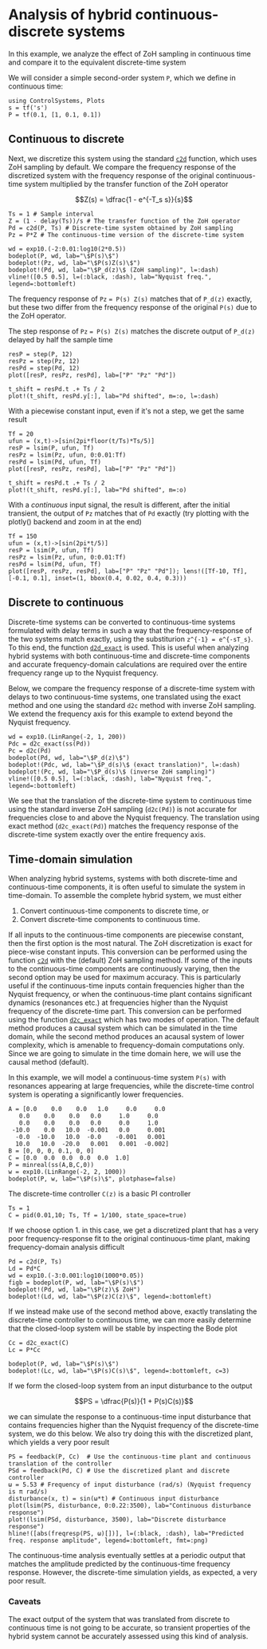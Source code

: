 # Analysis of hybrid continuous-discrete systems
In this example, we analyze the effect of ZoH sampling in continuous time and compare it to the equivalent discrete-time system

We will consider a simple second-order system ``P``, which we define in continuous time:
```@example zoh
using ControlSystems, Plots
s = tf('s')
P = tf(0.1, [1, 0.1, 0.1])
```

## Continuous to discrete

Next, we discretize this system using the standard [`c2d`](@ref) function, which uses ZoH sampling by default. We compare the frequency response of the discretized system with the frequency response of the original continuous-time system multiplied by the transfer function of the ZoH operator
```math
Z(s) = \dfrac{1 - e^{-T_s s}}{s}
```

```@example zoh
Ts = 1 # Sample interval
Z = (1 - delay(Ts))/s # The transfer function of the ZoH operator
Pd = c2d(P, Ts) # Discrete-time system obtained by ZoH sampling
Pz = P*Z # The continuous-time version of the discrete-time system

wd = exp10.(-2:0.01:log10(2*0.5))
bodeplot(P, wd, lab="\$P(s)\$")
bodeplot!(Pz, wd, lab="\$P(s)Z(s)\$")
bodeplot!(Pd, wd, lab="\$P_d(z)\$ (ZoH sampling)", l=:dash)
vline!([0.5 0.5], l=(:black, :dash), lab="Nyquist freq.", legend=:bottomleft)
```
The frequency response of `Pz` ``= P(s) Z(s)`` matches that of ``P_d(z)`` exactly, but these two differ from the frequency response of the original ``P(s)`` due to the ZoH operator.

The step response of `Pz` ``= P(s) Z(s)`` matches the discrete output of ``P_d(z)`` delayed by half the sample time
```@example zoh
resP = step(P, 12)
resPz = step(Pz, 12)
resPd = step(Pd, 12)
plot([resP, resPz, resPd], lab=["P" "Pz" "Pd"])

t_shift = resPd.t .+ Ts / 2
plot!(t_shift, resPd.y[:], lab="Pd shifted", m=:o, l=:dash)
```
With a piecewise constant input, even if it's not a step, we get the same result
```@example zoh
Tf = 20
ufun = (x,t)->[sin(2pi*floor(t/Ts)*Ts/5)]
resP = lsim(P, ufun, Tf)
resPz = lsim(Pz, ufun, 0:0.01:Tf)
resPd = lsim(Pd, ufun, Tf)
plot([resP, resPz, resPd], lab=["P" "Pz" "Pd"])

t_shift = resPd.t .+ Ts / 2
plot!(t_shift, resPd.y[:], lab="Pd shifted", m=:o)
```

With a _continuous_ input signal, the result is different,
after the initial transient, the output of `Pz` matches that of `Pd` exactly
(try plotting with the plotly() backend and zoom in at the end)
```@example zoh
Tf = 150
ufun = (x,t)->[sin(2pi*t/5)]
resP = lsim(P, ufun, Tf)
resPz = lsim(Pz, ufun, 0:0.01:Tf)
resPd = lsim(Pd, ufun, Tf)
plot([resP, resPz, resPd], lab=["P" "Pz" "Pd"]); lens!([Tf-10, Tf], [-0.1, 0.1], inset=(1, bbox(0.4, 0.02, 0.4, 0.3)))
```


## Discrete to continuous

Discrete-time systems can be converted to continuous-time systems formulated with delay terms in such a way that the frequency-response of the two systems match exactly, using the substiturion ``z^{-1} = e^{-sT_s}``. To this end, the function [`d2d_exact`](@ref) is used. This is useful when analyzing hybrid systems with both continuous-time and discrete-time components and accurate frequency-domain calculations are required over the entire frequency range up to the Nyquist frequency.

Below, we compare the frequency response of a discrete-time system with delays to
two continuous-time systems, one translated using the exact method and one using the standard `d2c` method with inverse ZoH sampling.
We extend the frequency axis for this example to extend beyond the Nyquist frequency.
```@example zoh
wd = exp10.(LinRange(-2, 1, 200))
Pdc = d2c_exact(ss(Pd))
Pc = d2c(Pd)
bodeplot(Pd, wd, lab="\$P_d(z)\$")
bodeplot!(Pdc, wd, lab="\$P_d(s)\$ (exact translation)", l=:dash)
bodeplot!(Pc, wd, lab="\$P_d(s)\$ (inverse ZoH sampling)")
vline!([0.5 0.5], l=(:black, :dash), lab="Nyquist freq.", legend=:bottomleft)
```
We see that the translation of the discrete-time system to continuous time using the standard inverse ZoH sampling (`d2c(Pd)`) is not accurate for frequencies close to and above the Nyquist frequency. The translation using exact method (`d2c_exact(Pd)`) matches the frequency response of the discrete-time system exactly over the entire frequency axis.

## Time-domain simulation

When analyzing hybrid systems, systems with both discrete-time and continuous-time components, it is often useful to simulate the system in time-domain. To assemble the complete hybrid system, we must either
1. Convert continuous-time components to discrete time, or
2. Convert discrete-time components to continuous time.

If all inputs to the continuous-time components are piecewise constant, then the first option is the most natural. The ZoH discretization is exact for piece-wise constant inputs. This conversion can be performed using the function [`c2d`](@ref) with the (default) ZoH sampling method. If some of the inputs to the continuous-time components are continuously varying, then the second option may be used for maximum accuracy. This is particularly useful if the continuous-time inputs contain frequencies higher than the Nyquist frequency, or when the continuous-time plant contains significant dynamics (resonances etc.) at frequencies higher than the Nyquist frequency of the discrete-time part. This conversion can be performed using the function [`d2c_exact`](@ref) which has two modes of operation. The default method produces a causal system which can be simulated in the time domain, while the second method produces an acausal system of lower complexity, which is amenable to frequency-domain computations only. Since we are going to simulate in the time domain here, we will use the causal method (default).

In this example, we will model a continuous-time system ``P(s)`` with resonances appearing at large frequencies, while the discrete-time control system is operating a significantly lower frequencies.
```@example zoh
A = [0.0    0.0    0.0   1.0     0.0     0.0
   0.0    0.0    0.0   0.0     1.0     0.0
   0.0    0.0    0.0   0.0     0.0     1.0
 -10.0    0.0   10.0  -0.001   0.0     0.001
  -0.0  -10.0   10.0  -0.0    -0.001   0.001
  10.0   10.0  -20.0   0.001   0.001  -0.002]
B = [0, 0, 0, 0.1, 0, 0]
C = [0.0  0.0  0.0  0.0  0.0  1.0]
P = minreal(ss(A,B,C,0))
w = exp10.(LinRange(-2, 2, 1000))
bodeplot(P, w, lab="\$P(s)\$", plotphase=false)
```
The discrete-time controller ``C(z)`` is a basic PI controller

```@example zoh
Ts = 1
C = pid(0.01,10; Ts, Tf = 1/100, state_space=true)
```
If we choose option 1. in this case, we get a discretized plant that has a very poor frequency-response fit to the original continuous-time plant, making frequency-domain analysis difficult
```@example zoh
Pd = c2d(P, Ts)
Ld = Pd*C
wd = exp10.(-3:0.001:log10(1000*0.05))
figb = bodeplot(P, wd, lab="\$P(s)\$")
bodeplot!(Pd, wd, lab="\$P(z)\$ ZoH")
bodeplot!(Ld, wd, lab="\$P(z)C(z)\$", legend=:bottomleft)
```

If we instead make use of the second method above, exactly translating the discrete-time controller to continuous time, we can more easily determine that the closed-loop system will be stable by inspecting the Bode plot
```@example zoh
Cc = d2c_exact(C)
Lc = P*Cc

bodeplot(P, wd, lab="\$P(s)\$")
bodeplot!(Lc, wd, lab="\$P(s)C(s)\$", legend=:bottomleft, c=3)
```

If we form the closed-loop system from an input disturbance to the output
```math
PS = \dfrac{P(s)}{1 + P(s)C(s)}
```
we can simulate the response to a continuous-time input disturbance that contains frequencies higher than the Nyquist frequency of the discrete-time system, we do this below. We also try doing this with the discretized plant, which yields a very poor result
```@example zoh
PS = feedback(P, Cc)  # Use the continuous-time plant and continuous translation of the controller
PSd = feedback(Pd, C) # Use the discretized plant and discrete controller
ω = 5.53 # Frequency of input disturbance (rad/s) (Nyquist frequency is π rad/s)
disturbance(x, t) = sin(ω*t) # Continuous input disturbance
plot(lsim(PS, disturbance, 0:0.22:3500), lab="Continuous disturbance response")
plot!(lsim(PSd, disturbance, 3500), lab="Discrete disturbance response")
hline!([abs(freqresp(PS, ω)[])], l=(:black, :dash), lab="Predicted freq. response amplitude", legend=:bottomleft, fmt=:png)
```
The continuous-time analysis eventually settles at a periodic output that matches the amplitude predicted by the continuous-time frequency response. However, the discrete-time simulation yields, as expected, a very poor result.

### Caveats
The exact output of the system that was translated from discrete to continuous time is not going to be accurate, so transient properties of the hybrid system cannot be accurately assessed using this kind of analysis. 